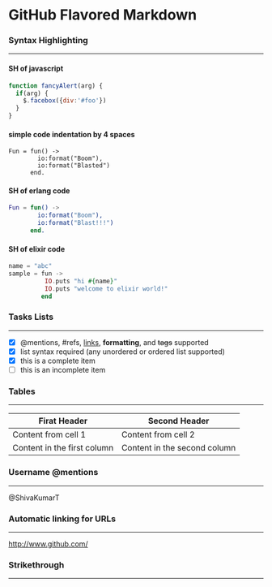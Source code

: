 # GitHub Flavored Markdown
### Syntax Highlighting
---
#### SH of javascript
```javascript
function fancyAlert(arg) {
  if(arg) {
    $.facebox({div:'#foo'})
  }
}
```
#### simple code indentation by 4 spaces
    Fun = fun() ->
            io:format("Boom"),
            io:format("Blasted")
          end.
#### SH of erlang code
```erlang
Fun = fun() ->
        io:format("Boom"),
        io:format("Blast!!!")
      end.
```
#### SH of elixir code
```elixir
name = "abc"
sample = fun ->
          IO.puts "hi #{name}"
          IO.puts "welcome to elixir world!"
         end
```
### Tasks Lists
---
- [x] @mentions, #refs, [links](), **formatting**, and <del>tags</del> supported
- [x] list syntax required (any unordered or ordered list supported)
- [x] this is a complete item
- [ ] this is an incomplete item

### Tables
---
Firat Header | Second Header
-------------|--------------
Content from cell 1 | Content from cell 2
Content in the first column | Content in the second column

### Username @mentions
---
@ShivaKumarT
### Automatic linking for URLs
---
http://www.github.com/
### Strikethrough
---
~~~Strikethrough~~~

